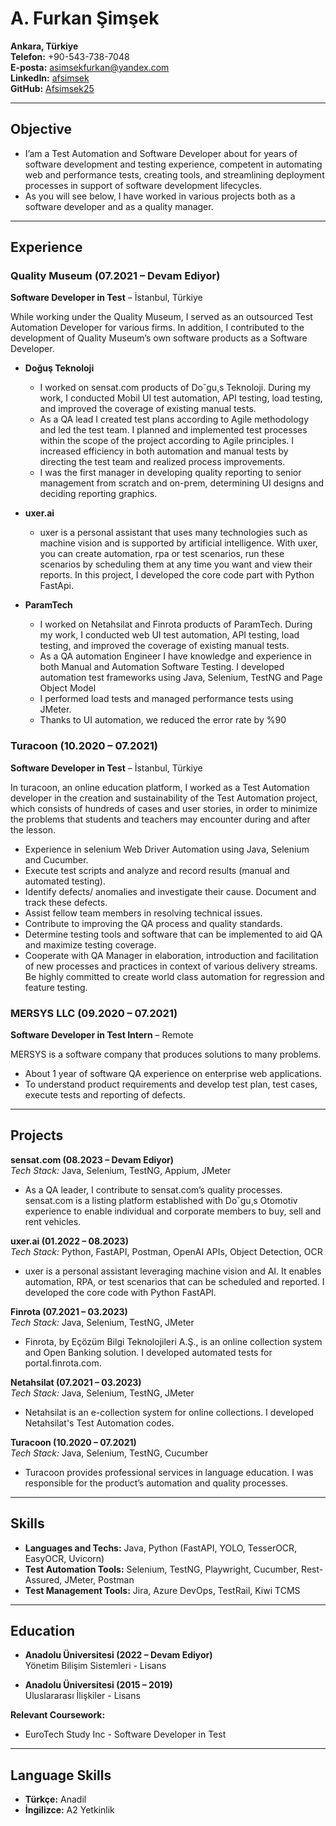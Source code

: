 # A. Furkan Şimşek

**Ankara, Türkiye**  
**Telefon:** +90-543-738-7048  
**E-posta:** [asimsekfurkan@yandex.com](mailto:asimsekfurkan@yandex.com)  
**LinkedIn:** [afsimsek](https://www.linkedin.com/in/afsimsek/)  
**GitHub:** [Afsimsek25](https://github.com/Afsimsek25)

---

## Objective

- I’am a Test Automation and Software Developer about for years of software development and testing experience,
competent in automating web and performance tests, creating tools, and streamlining deployment processes in support
of software development lifecycles.
- As you will see below, I have worked in various projects both as a software developer and as a quality manager.

---

## Experience

### Quality Museum (07.2021 – Devam Ediyor)
**Software Developer in Test** – İstanbul, Türkiye

While working under the Quality Museum, I served as an outsourced Test Automation Developer for various firms. In
addition, I contributed to the development of Quality Museum’s own software products as a Software Developer.

- **Doğuş Teknoloji**
  - I worked on sensat.com products of Do˘gu¸s Teknoloji. During my work, I conducted Mobil UI test automation, API
testing, load testing, and improved the coverage of existing manual tests.
  - As a QA lead I created test plans according to Agile methodology and led the test team. I planned and implemented
test processes within the scope of the project according to Agile principles. I increased efficiency in both automation
and manual tests by directing the test team and realized process improvements.
  - I was the first manager in developing quality reporting to senior management from scratch and on-prem,
determining UI designs and deciding reporting graphics.

- **uxer.ai**
  - uxer is a personal assistant that uses many technologies such as machine vision and is supported by artificial
intelligence. With uxer, you can create automation, rpa or test scenarios, run these scenarios by scheduling them at
any time you want and view their reports. In this project, I developed the core code part with Python FastApi.

- **ParamTech**
  - I worked on Netahsilat and Finrota products of ParamTech. During my work, I conducted web UI test automation,
API testing, load testing, and improved the coverage of existing manual tests.
  - As a QA automation Engineer I have knowledge and experience in both Manual and Automation Software Testing. I
developed automation test frameworks using Java, Selenium, TestNG and Page Object Model
  - I performed load tests and managed performance tests using JMeter.
  - Thanks to UI automation, we reduced the error rate by %90

### Turacoon (10.2020 – 07.2021)
**Software Developer in Test** – İstanbul, Türkiye

In turacoon, an online education platform, I worked as a Test Automation developer in the creation and sustainability of the
Test Automation project, which consists of hundreds of cases and user stories, in order to minimize the problems that students
and teachers may encounter during and after the lesson.
- Experience in selenium Web Driver Automation using Java, Selenium and Cucumber.
- Execute test scripts and analyze and record results (manual and automated testing).
- Identify defects/ anomalies and investigate their cause. Document and track these defects.
- Assist fellow team members in resolving technical issues.
- Contribute to improving the QA process and quality standards.
- Determine testing tools and software that can be implemented to aid QA and maximize testing coverage.
- Cooperate with QA Manager in elaboration, introduction and facilitation of new processes and practices in context of
various delivery streams.
Be highly committed to create world class automation for regression and feature testing.


### MERSYS LLC (09.2020 – 07.2021)
**Software Developer in Test Intern** – Remote

MERSYS is a software company that produces solutions to many problems.
- About 1 year of software QA experience on enterprise web applications.
- To understand product requirements and develop test plan, test cases, execute tests and reporting of defects.

---

## Projects

**sensat.com (08.2023 – Devam Ediyor)**  
*Tech Stack:* Java, Selenium, TestNG, Appium, JMeter  
- As a QA leader, I contribute to sensat.com’s quality processes. sensat.com is a listing platform established with Do˘gu¸s
Otomotiv experience to enable individual and corporate members to buy, sell and rent vehicles.

**uxer.ai (01.2022 – 08.2023)**  
*Tech Stack:* Python, FastAPI, Postman, OpenAI APIs, Object Detection, OCR  
- uxer is a personal assistant leveraging machine vision and AI. It enables automation, RPA, or test scenarios that can be scheduled and reported. I developed the core code with Python FastAPI.

**Finrota (07.2021 – 03.2023)**  
*Tech Stack:* Java, Selenium, TestNG, JMeter  
- Finrota, by Eçözüm Bilgi Teknolojileri A.Ş., is an online collection system and Open Banking solution. I developed automated tests for portal.finrota.com.

**Netahsilat (07.2021 – 03.2023)**  
*Tech Stack:* Java, Selenium, TestNG, JMeter  
- Netahsilat is an e-collection system for online collections. I developed Netahsilat's Test Automation codes.

**Turacoon (10.2020 – 07.2021)**  
*Tech Stack:* Java, Selenium, TestNG, Cucumber  
- Turacoon provides professional services in language education. I was responsible for the product’s automation and quality processes.

---

## Skills

- **Languages and Techs:** Java, Python (FastAPI, YOLO, TesserOCR, EasyOCR, Uvicorn)  
- **Test Automation Tools:** Selenium, TestNG, Playwright, Cucumber, Rest-Assured, JMeter, Postman  
- **Test Management Tools:** Jira, Azure DevOps, TestRail, Kiwi TCMS

---

## Education

- **Anadolu Üniversitesi (2022 – Devam Ediyor)**  
  Yönetim Bilişim Sistemleri - Lisans

- **Anadolu Üniversitesi (2015 – 2019)**  
  Uluslararası İlişkiler - Lisans

**Relevant Coursework:**  
- EuroTech Study Inc - Software Developer in Test

---

## Language Skills

- **Türkçe:** Anadil  
- **İngilizce:** A2 Yetkinlik
